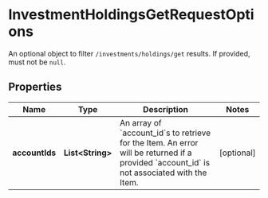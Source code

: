 

# InvestmentHoldingsGetRequestOptions

An optional object to filter `/investments/holdings/get` results. If provided, must not be `null`.

## Properties

| Name | Type | Description | Notes |
|------------ | ------------- | ------------- | -------------|
|**accountIds** | **List&lt;String&gt;** | An array of &#x60;account_id&#x60;s to retrieve for the Item. An error will be returned if a provided &#x60;account_id&#x60; is not associated with the Item. |  [optional] |



